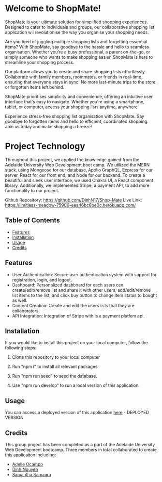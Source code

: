 # Welcome to ShopMate!

ShopMate is your ultimate solution for simplified shopping experiences. Designed to cater to individuals and groups, our collaborative shopping list application wil revolutionise the way you organise your shopping needs. 

Are you tired of juggling multiple shopping lists and forgetting essential items? With ShopMate, say goodbye to the hassle and hello to seamless organisation. Whether you're a busy professional, a parent on-the-go, or simply someone who wants to make shopping easier, ShopMate is here to streamline your shopping process.

Our platform allows you to create and share shopping lists effortlessly. Collaborate with family members, roommates, or friends in real-time, ensuring that everyone stays in sync. No more last-minute trips to the store or forgotten items left behind.

ShopMate prioritises simplicity and convenience, offering an intuitive user interface that's easy to navigate. Whether you're using a smartphone, tablet, or computer, access your shopping lists anytime, anywhere.

Experience stress-free shopping list organisation with ShopMate. Say goodbye to forgotten items and hello to efficient, coordinated shopping. Join us today and make shopping a breeze!

# Project Technology
Throughout this project, we applied the knowledge gained from the Adelaide University Web Development boot camp. We utilized the MERN stack, using Mongoose for our database, Apollo GraphQL, Express for our server, React for our front end, and Node for our backend. To create a beautiful and sleek user interface, we used Chakra UI, a React component library. Additionally, we implemented Stripe, a payment API, to add more functionality to our project.

Github Repository: https://github.com/DinhN17/Shop-Mate
Live Link:  https://limitless-meadow-75906-eea46bc8be0c.herokuapp.com/

## Table of Contents 

 - [Features](#features)
 - [Installation](#installation)
 - [Usage](#usage)
 - [Credits](#credits)
 
## Features

- User Authentication: Secure user authentication system with support for registration, login, and logout.
- Dashboard: Personalized dashboard for each users can create/edit/remove list and share it with other users; add/edit/remove list items to the list, and click buy button to change item status to bought as well.
- Content Creation: Create and edit the users lists that they are collaborators.
- API Integration: Integration of Stripe with is a payment platfom api.
  
## Installation

If you would like to install this project on your local computer, follow the following steps:

1. Clone this repository to your local computer 

2. Run "npm i" to install all relevant packages 

3. Run "npm run seed" to seed the database.

5. Use "npm run develop" to run a local version of this application.


## Usage

You can access a deployed version of this application [here]() - DEPLOYED VERSION


## Credits
 
This group project has been completed as a part of the Adelaide University Web Development bootcamp. Three members in total collaborated to create this applicaiton including:

- [Adelle Ocampo](https://github.com/adellemaeocampo)
- [Dinh Nguyen](https://github.com/DinhN17)
- [Samantha Samaura](https://github.com/samanthasamarua)
